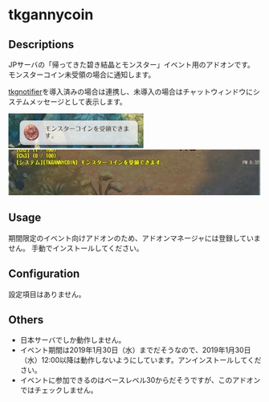 # tkgannycoin

## Descriptions

JPサーバの「帰ってきた碧き結晶とモンスター」イベント用のアドオンです。
モンスターコイン未受領の場合に通知します。

[tkgnotifier](https://github.com/tokageel/tos/tree/master/addons/tkgnotifier)を導入済みの場合は連携し、未導入の場合はチャットウィンドウにシステムメッセージとして表示します。

![tkgannycoin1](./img/tkgannycoin_image1.jpg "イメージ1")
![tkgannycoin2](./img/tkgannycoin_image2.jpg "イメージ2")

## Usage

期間限定のイベント向けアドオンのため、アドオンマネージャには登録していません。
手動でインストールしてください。

## Configuration

設定項目はありません。

## Others

* 日本サーバでしか動作しません。
* イベント期間は2019年1月30日（水）までだそうなので、2019年1月30日（水）12:00以降は動作しないようにしています。アンインストールしてください。
* イベントに参加できるのはベースレベル30からだそうですが、このアドオンではチェックしません。
